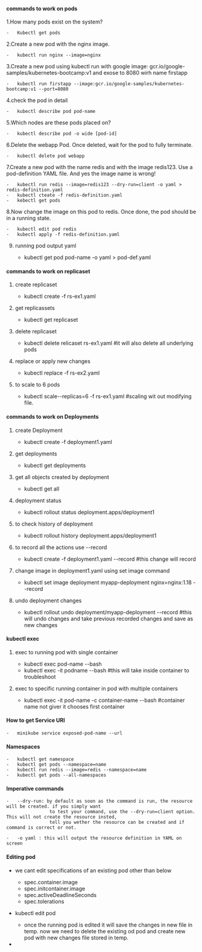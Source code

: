 #### commands to work on pods

1.How many pods exist on the system?

    -   Kubectl get pods

2.Create a new pod with the nginx image.

    -   kubectl run nginx --image=nginx

3.Create a new pod using kubectl run with google image: gcr.io/google-samples/kubernetes-bootcamp:v1
  and exose to 8080 wirh name firstapp

    -   kubectl run firstapp --image:gcr.io/google-samples/kubernetes-bootcamp:v1 --port=8080

4.check the pod in detail

    -   kubectl describe pod pod-name

5.Which nodes are these pods placed on?

    -   kubectl describe pod -o wide [pod-id]

6.Delete the webapp Pod. Once deleted, wait for the pod to fully terminate.

    -   kubectl delete pod webapp

7.Create a new pod with the name redis and with the image redis123.
Use a pod-definition YAML file. And yes the image name is wrong!

    -   kubectl run redis --image=redis123 --dry-run=client -o yaml > redis-definition.yaml
    -   kubectl cteate -f redis-definition.yaml
    -   kebectl get pods

8.Now change the image on this pod to redis. Once done, the pod should be in a running state.

    -   kubectl edit pod redis
    -   kubectl apply -f redis-definition.yaml

9. running pod output yaml

    -   kubectl get pod pod-name -o yaml > pod-def.yaml


#### commands to work on replicaset

1. create replicaset

    -   kubectl create -f rs-ex1.yaml

2. get replicassets

    -   kubectl get replicaset

3. delete replicaset

    -   kubectl delete relicaset rs-ex1.yaml  #it will also delete all underlying pods

4. replace or apply new changes

    -   kubectl replace -f rs-ex2.yaml

5. to scale to 6 pods

    -   kubectl scale--replicas=6 -f rs-ex1.yaml    #scaling wit out modifying file.


#### commands to work on Deployments

1. create Deployment

    -   kubectl create -f deployment1.yaml

2. get deployments

    -   kubectl get deployments

3. get all objects created by  deployment

    -   kubectl get all

4. deployment status

    -   kubectl rollout status deployment.apps/deployment1

5. to check history of deployment

    -   kubectl rollout history deployment.apps/deployment1

6. to record all the actions use --record

    -   kubectl create -f deployment1.yaml --record         #this change will record

7. change image in deployment1.yaml using set image command

    -   kubectl set image deployment myapp-deployment nginx=nginx:1.18 --record

8. undo deployment changes

    -   kubectl rollout undo deployment/myapp-deployment --record       #this will undo changes and take previous recorded changes and save as new changes

#### kubectl exec ####

1. exec to running pod with single container

    -   kubectl exec pod-name --bash
    -   kubectl exec -it podname --bash         #this will take inside container to troubleshoot

2. exec to specific running container in pod with multiple containers

    -   kubectl exec -it pod-name -c container-name --bash      #container name not giver it chooses first container


#### How to get Service URl ####

    -   minikube service exposed-pod-name --url

#### Namespaces

    -   kubectl get namespace
    -   kubectl get pods --namespace=name
    -   kubectl run redis --image=redis --namespace=name
    -   kubectl get pods --all-namespaces

#### Imperative commands

    -   --dry-run: by default as soon as the command is run, the resource will be created. if you simply want
                    to test your command, use the --dry-run=client option. This will not create the resource insted,
                    tell you wether the resource can be created and if command is correct or not.

    -   -o yaml : this will output the resource definition in YAML on screen

#### Editing pod

   -    we cant edit specifications of an existing pod other than below
         - spec.container.image
         - spec.initcontainer.image
         - spec.activeDeadlineSeconds
         - spec.tolerations

   -    kubectl edit pod <pod-name>   
         - once the running pod is edited it will save the changes in new file in temp. now we need to delete the existing od
            pod and create new pod with new changes file stored in temp.
        
   -     